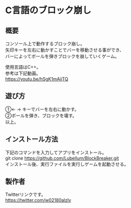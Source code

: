 # C言語のブロック崩し


## 概要
コンソール上で動作するブロック崩し。  
矢印キーを左右に動かすことでバーを移動させる事ができ、  
バーによってボールを弾きブロックを崩していくゲーム。  

使用言語はC++。  
参考は下記動画。  
https://youtu.be/hSgK1mAjiTQ  


## 遊び方
①← → キーでバーを左右に動かす。  
②ボールを弾き、ブロックを壊す。  
以上。  


## インストール方法
下記のコマンドを入力してアプリをインストール。  
  git clone https://github.com/Lubellum/BlockBreaker.git  
インストール後、実行ファイルを実行しゲームを起動させる。


## 製作者
Twitterリンクです。  
https://twitter.com/w02180alzlv